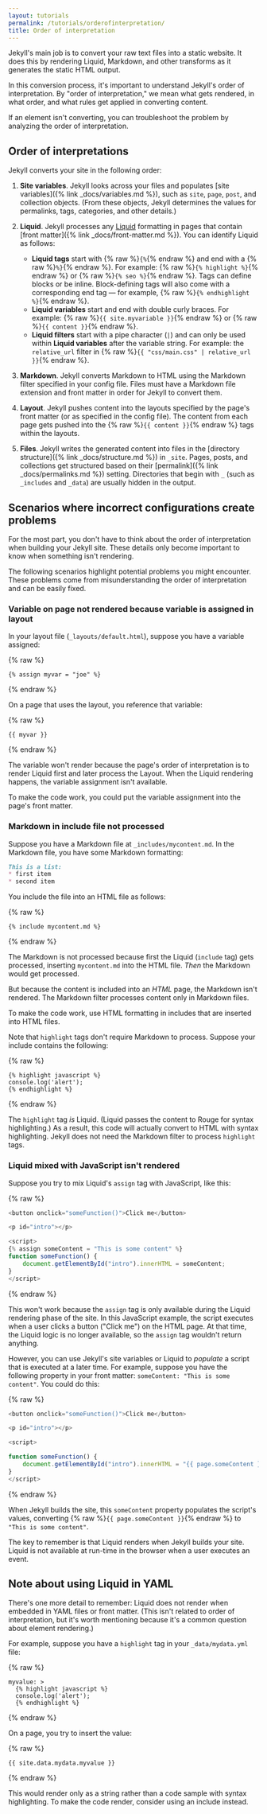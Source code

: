```yaml
---
layout: tutorials
permalink: /tutorials/orderofinterpretation/
title: Order of interpretation
---
```


Jekyll's main job is to convert your raw text files into a static website. It does this by rendering Liquid, Markdown, and other transforms as it generates the static HTML output.

In this conversion process, it's important to understand Jekyll's order of interpretation. By "order of interpretation," we mean what gets rendered, in what order, and what rules get applied in converting content.

If an element isn't converting, you can troubleshoot the problem by analyzing the order of interpretation.

## Order of interpretations

Jekyll converts your site in the following order:

1. **Site variables**. Jekyll looks across your files and populates [site variables]({% link _docs/variables.md %}), such as `site`, `page`, `post`, and collection objects. (From these objects, Jekyll determines the values for permalinks, tags, categories, and other details.)

2. **Liquid**. Jekyll processes any [Liquid](https://github.com/Shopify/liquid) formatting in pages that contain [front matter]({% link _docs/front-matter.md %}). You can identify Liquid as follows:
   * **Liquid tags** start with {% raw %}`{%`{% endraw %} and end with a {% raw %}`%}`{% endraw %}. For example: {% raw %}`{% highlight %}`{% endraw %} or {% raw %}`{% seo %}`{% endraw %}. Tags can define blocks or be inline. Block-defining tags will also come with a corresponding end tag &mdash; for example, {% raw %}`{% endhighlight %}`{% endraw %}.
   * **Liquid variables** start and end with double curly braces. For example: {% raw %}`{{ site.myvariable }}`{% endraw %} or {% raw %}`{{ content }}`{% endraw %}.
   * **Liquid filters** start with a pipe character (`|`) and can only be used within **Liquid variables** after the variable string. For example: the `relative_url` filter in {% raw %}`{{ "css/main.css" | relative_url }}`{% endraw %}.

3. **Markdown**. Jekyll converts Markdown to HTML using the Markdown filter specified in your config file. Files must have a Markdown file extension and front matter in order for Jekyll to convert them.

4. **Layout**. Jekyll pushes content into the layouts specified by the page's front matter (or as specified in the config file). The content from each page gets pushed into the {% raw %}`{{ content }}`{% endraw %} tags within the layouts.

5. **Files**. Jekyll writes the generated content into files in the [directory structure]({% link _docs/structure.md %}) in `_site`. Pages, posts, and collections get structured based on their [permalink]({% link _docs/permalinks.md %}) setting. Directories that begin with `_` (such as `_includes` and `_data`) are usually hidden in the output.

## Scenarios where incorrect configurations create problems

For the most part, you don't have to think about the order of interpretation when building your Jekyll site. These details only become important to know when something isn't rendering.

The following scenarios highlight potential problems you might encounter. These problems come from misunderstanding the order of interpretation and can be easily fixed.

### Variable on page not rendered because variable is assigned in layout

In your layout file (`_layouts/default.html`), suppose you have a variable assigned:

{% raw %}
```liquid
{% assign myvar = "joe" %}
```
{% endraw %}

On a page that uses the layout, you reference that variable:

{% raw %}
```liquid
{{ myvar }}
```
{% endraw %}

The variable won't render because the page's order of interpretation is to render Liquid first and later process the Layout. When the Liquid rendering happens, the variable assignment isn't available.

To make the code work, you could put the variable assignment into the page's front matter.

### Markdown in include file not processed

Suppose you have a Markdown file at `_includes/mycontent.md`. In the Markdown file, you have some Markdown formatting:

```markdown
This is a list:
* first item
* second item
```

You include the file into an HTML file as follows:

{% raw %}
```liquid
{% include mycontent.md %}
```
{% endraw %}

The Markdown is not processed because first the Liquid (`include` tag) gets processed, inserting `mycontent.md` into the HTML file. *Then* the Markdown would get processed.

But because the content is included into an *HTML* page, the Markdown isn't rendered. The Markdown filter processes content only in Markdown files.

To make the code work, use HTML formatting in includes that are inserted into HTML files.

Note that `highlight` tags don't require Markdown to process. Suppose your include contains the following:

{% raw %}
```liquid
{% highlight javascript %}
console.log('alert');
{% endhighlight %}
```
{% endraw %}

The `highlight` tag *is* Liquid. (Liquid passes the content to Rouge for syntax highlighting.) As a result, this code will actually convert to HTML with syntax highlighting. Jekyll does not need the Markdown filter to process `highlight` tags.

### Liquid mixed with JavaScript isn't rendered

Suppose you try to mix Liquid's `assign` tag with JavaScript, like this:

{% raw %}
```javascript
<button onclick="someFunction()">Click me</button>

<p id="intro"></p>

<script>
{% assign someContent = "This is some content" %}
function someFunction() {
    document.getElementById("intro").innerHTML = someContent;
}
</script>
```
{% endraw %}

This won't work because the `assign` tag is only available during the Liquid rendering phase of the site. In this JavaScript example, the script executes when a user clicks a button ("Click me") on the HTML page. At that time, the Liquid logic is no longer available, so the `assign` tag wouldn't return anything.

However, you can use Jekyll's site variables or Liquid to *populate* a script that is executed at a later time. For example, suppose you have the following property in your front matter: `someContent: "This is some content"`. You could do this:

{% raw %}
```javascript
<button onclick="someFunction()">Click me</button>

<p id="intro"></p>

<script>

function someFunction() {
    document.getElementById("intro").innerHTML = "{{ page.someContent }}";
}
</script>
```
{% endraw %}

When Jekyll builds the site, this `someContent` property populates the script's values, converting {% raw %}`{{ page.someContent }}`{% endraw %} to `"This is some content"`.

The key to remember is that Liquid renders when Jekyll builds your site. Liquid is not available at run-time in the browser when a user executes an event.

## Note about using Liquid in YAML

There's one more detail to remember: Liquid does not render when embedded in YAML files or front matter. (This isn't related to order of interpretation, but it's worth mentioning because it's a common question about element rendering.)

For example, suppose you have a `highlight` tag in your `_data/mydata.yml` file:

{% raw %}
```liquid
myvalue: >
  {% highlight javascript %}
  console.log('alert');
  {% endhighlight %}
```
{% endraw %}

On a page, you try to insert the value:

{% raw %}
```liquid
{{ site.data.mydata.myvalue }}
```
{% endraw %}

This would render only as a string rather than a code sample with syntax highlighting. To make the code render, consider using an include instead.
